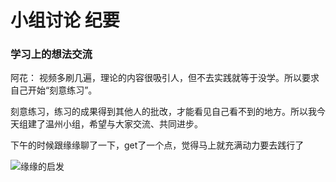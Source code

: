 # 小组讨论 纪要

### 学习上的想法交流

阿花：
视频多刷几遍，理论的内容很吸引人，但不去实践就等于没学。所以要求自己开始“刻意练习”。

刻意练习，练习的成果得到其他人的批改，才能看见自己看不到的地方。所以我今天组建了温州小组，希望与大家交流、共同进步。

下午的时候跟缘缘聊了一下，get了一个点，觉得马上就充满动力要去践行了

![缘缘的启发](http://upload-images.jianshu.io/upload_images/1833560-d1add4eb7f7a4ed0.png?imageMogr2/auto-orient/strip%7CimageView2/2/w/1240)
